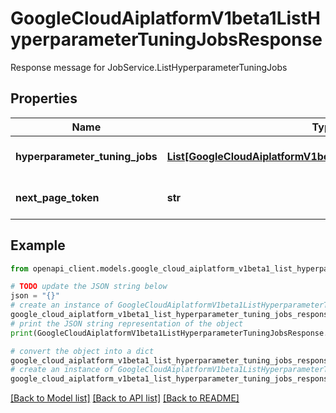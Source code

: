 # GoogleCloudAiplatformV1beta1ListHyperparameterTuningJobsResponse

Response message for JobService.ListHyperparameterTuningJobs

## Properties

Name | Type | Description | Notes
------------ | ------------- | ------------- | -------------
**hyperparameter_tuning_jobs** | [**List[GoogleCloudAiplatformV1beta1HyperparameterTuningJob]**](GoogleCloudAiplatformV1beta1HyperparameterTuningJob.md) | List of HyperparameterTuningJobs in the requested page. HyperparameterTuningJob.trials of the jobs will be not be returned. | [optional] 
**next_page_token** | **str** | A token to retrieve the next page of results. Pass to ListHyperparameterTuningJobsRequest.page_token to obtain that page. | [optional] 

## Example

```python
from openapi_client.models.google_cloud_aiplatform_v1beta1_list_hyperparameter_tuning_jobs_response import GoogleCloudAiplatformV1beta1ListHyperparameterTuningJobsResponse

# TODO update the JSON string below
json = "{}"
# create an instance of GoogleCloudAiplatformV1beta1ListHyperparameterTuningJobsResponse from a JSON string
google_cloud_aiplatform_v1beta1_list_hyperparameter_tuning_jobs_response_instance = GoogleCloudAiplatformV1beta1ListHyperparameterTuningJobsResponse.from_json(json)
# print the JSON string representation of the object
print(GoogleCloudAiplatformV1beta1ListHyperparameterTuningJobsResponse.to_json())

# convert the object into a dict
google_cloud_aiplatform_v1beta1_list_hyperparameter_tuning_jobs_response_dict = google_cloud_aiplatform_v1beta1_list_hyperparameter_tuning_jobs_response_instance.to_dict()
# create an instance of GoogleCloudAiplatformV1beta1ListHyperparameterTuningJobsResponse from a dict
google_cloud_aiplatform_v1beta1_list_hyperparameter_tuning_jobs_response_from_dict = GoogleCloudAiplatformV1beta1ListHyperparameterTuningJobsResponse.from_dict(google_cloud_aiplatform_v1beta1_list_hyperparameter_tuning_jobs_response_dict)
```
[[Back to Model list]](../README.md#documentation-for-models) [[Back to API list]](../README.md#documentation-for-api-endpoints) [[Back to README]](../README.md)


